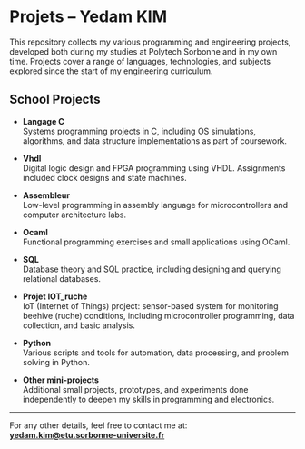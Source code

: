 # Projets – Yedam KIM

This repository collects my various programming and engineering projects, developed both during my studies at Polytech Sorbonne and in my own time. Projects cover a range of languages, technologies, and subjects explored since the start of my engineering curriculum.

## School Projects

- **Langage C**  
  Systems programming projects in C, including OS simulations, algorithms, and data structure implementations as part of coursework.

- **Vhdl**  
  Digital logic design and FPGA programming using VHDL. Assignments included clock designs and state machines.

- **Assembleur**  
  Low-level programming in assembly language for microcontrollers and computer architecture labs.

- **Ocaml**  
  Functional programming exercises and small applications using OCaml.

- **SQL**  
  Database theory and SQL practice, including designing and querying relational databases.

- **Projet IOT_ruche**  
  IoT (Internet of Things) project: sensor-based system for monitoring beehive (ruche) conditions, including microcontroller programming, data collection, and basic analysis.

- **Python**  
  Various scripts and tools for automation, data processing, and problem solving in Python.

- **Other mini-projects**  
  Additional small projects, prototypes, and experiments done independently to deepen my skills in programming and electronics.

---

For any other details, feel free to contact me at:  
**yedam.kim@etu.sorbonne-universite.fr**
